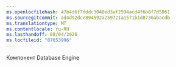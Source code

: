 ```yaml
---
ms.openlocfilehash: 47b4d6f7dddc3040ed3af2594acd4f6b8f7d5861
ms.sourcegitcommit: ad4d92dce894592a259721a1571b1d8736abacdb
ms.translationtype: MT
ms.contentlocale: ru-RU
ms.lasthandoff: 08/04/2020
ms.locfileid: "87653996"
---
```

Компонент Database Engine
